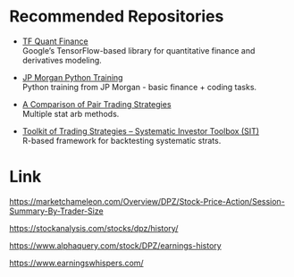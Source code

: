 # Recommended Repositories

- [TF Quant Finance](https://github.com/google/tf-quant-finance)  
  Google’s TensorFlow-based library for quantitative finance and derivatives modeling.

- [JP Morgan Python Training](https://github.com/jpmorganchase/python-training)  
  Python training from JP Morgan - basic finance + coding tasks.

- [A Comparison of Pair Trading Strategies](https://github.com/wywongbd/pairstrade-fyp-2019)  
  Multiple stat arb methods.

- [Toolkit of Trading Strategies – Systematic Investor Toolbox (SIT)](https://github.com/systematicinvestor/SIT)  
  R-based framework for backtesting systematic strats.

# Link

https://marketchameleon.com/Overview/DPZ/Stock-Price-Action/Session-Summary-By-Trader-Size

https://stockanalysis.com/stocks/dpz/history/

https://www.alphaquery.com/stock/DPZ/earnings-history

https://www.earningswhispers.com/